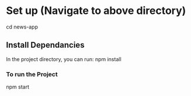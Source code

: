 # Set up (Navigate to above directory)

cd news-app


## Install Dependancies

In the project directory, you can run: npm install

### To run the Project
npm start


